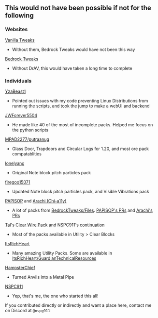 ## This would not have been possible if not for the following

### Websites

[Vanilla Tweaks](https://vanillatweaks.net)
- Without them, Bedrock Tweaks would have not been this way

[Bedrock Tweaks](https://bedrocktweaks.net)
- Without DrAV, this would have taken a long time to complete

### Individuals
[YzaBeast1](https://github.com/yzabeast1)
- Pointed out issues with my code preventing Linux Distributions from running the scripts, and took the jump to make a webUI and backend

[JWForever5504](https://github.com/JWForever5504)
- He made like 40 of the most of incomplete packs. Helped me focus on the python scripts

[MPAD2277/putraanug](https://discord.com/users/765852622946435075)
- Glass Door, Trapdoors and Circular Logs for 1.20, and most ore pack compatablities

[lonelyang](https://github.com/lonelyang)
- Original Note block pitch particles pack

[firegoo15071](https://discord.com/users/950343937397231636)
- Updated Note block pitch particles pack, and Visible Vibrations pack

[PAPISOP](https://github.com/PAPISOP) and [Arachi (Chi-a11y)](https://github.com/Chi-a11y)
- A lot of packs from [BedrockTweaks/Files](https://github.com/BedrockTweaks/Files). [PAPISOP's PRs](https://github.com/BedrockTweaks/Files/pulls/PAPISOP) and [Arachi's PRs](https://github.com/BedrockTweaks/Files/pulls/Chi-a11y)

[Tal](https://twitter.com/melamed_tal/)'s [Clear Wire Pack](https://mcpedl.com/clear-wire-texture-pack/) and NSPC911's [continuation](https://github.com/NSPC911/Clear-Vanilla)
- Most of the packs available in Utility > Clear Blocks

[ItsRichHeart](https://github.com/ItsRichHeart/)
- Many amazing Utility Packs. Some are available in [ItsRichHeart/GuardianTechnicalResources](https://github.com/ItsRichHeart/GuardianTechnicalResources)

[HampsterChief](https://discord.com/users/1053822004211482676)
- Turned Anvils into a Metal Pipe

[NSPC911](https://github.com/NSPC911)
- Yep, that's me, the one who started this all!

If you contributed directly or indirectly and want a place here, contact me on Discord at `@nspg911`
